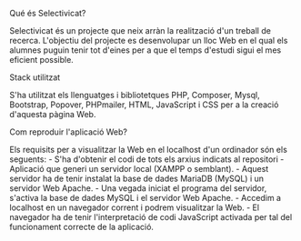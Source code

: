 Qué és Selectivicat?

Selectivicat és un projecte que neix arràn la realització d'un treball de recerca. L'objectiu del projecte es desenvolupar un lloc Web en el qual els alumnes puguin tenir tot d'eines per a que el temps d'estudi sigui el mes eficient possible.

Stack utilitzat

S'ha utilitzat els llenguatges i bibliotetques PHP, Composer, Mysql, Bootstrap, Popover, PHPmailer, HTML, JavaScript i CSS per a la creació d'aquesta pàgina Web.

Com reproduir l'aplicació Web?

Els requisits per a visualitzar la Web en el localhost d'un ordinador són els seguents:
    - S'ha d'obtenir el codi de tots els arxius indicats al repositori
    - Aplicació que generi un servidor local (XAMPP o semblant).
    - Aquest servidor ha de tenir instalat la base de dades MariaDB (MySQL) i un servidor Web Apache.
    - Una vegada iniciat el programa del servidor, s'activa la base de dades MySQL i el servidor Web Apache.
    - Accedim a localhost en un navegador corrent i podrem visualitzar la Web. 
    - El navegador ha de tenir l'interpretació de codi JavaScript activada per tal del funcionament correcte de la aplicació.